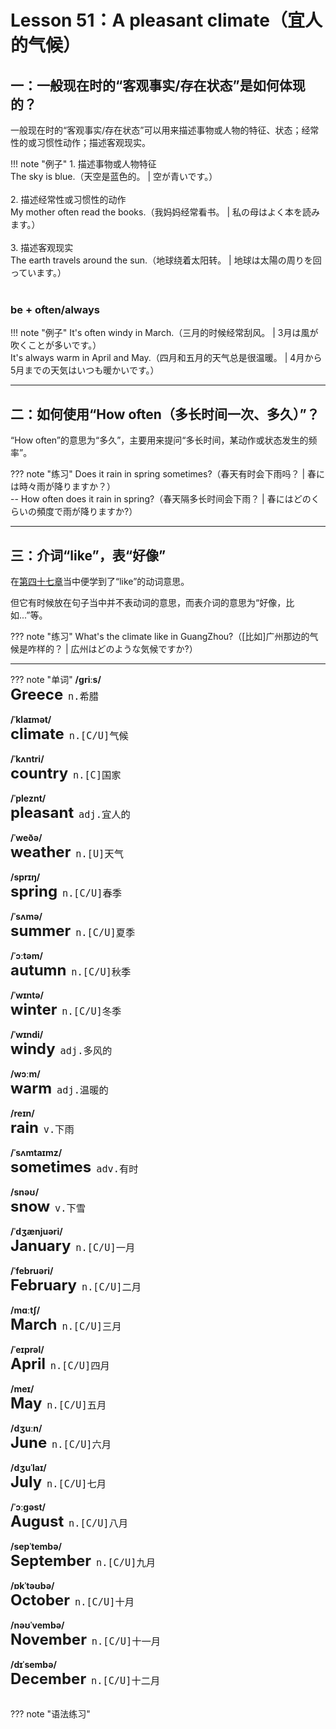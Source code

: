 # Lesson 51：A pleasant climate（宜人的气候）


## 一：一般现在时的“客观事实/存在状态”是如何体现的？

一般现在时的“客观事实/存在状态”可以用来描述事物或人物的特征、状态；经常性的或习惯性动作；描述客观现实。

!!! note "例子"
    1. 描述事物或人物特征<br>
    The sky is blue.（天空是蓝色的。 | 空が青いです。）<br>
    <br>
    2. 描述经常性或习惯性的动作<br>
    My mother often read the books.（我妈妈经常看书。 | 私の母はよく本を読みます。）<br>
    <br>
    3. 描述客观现实<br>
    The earth travels around the sun.（地球绕着太阳转。 | 地球は太陽の周りを回っています。）<br>
    <br>


### be + often/always

!!! note "例子"
    It's often windy in March.（三月的时候经常刮风。 | 3月は風が吹くことが多いです。）<br>
    It's always warm in April and May.（四月和五月的天气总是很温暖。 | 4月から5月までの天気はいつも暖かいです。）<br>


---
## 二：如何使用“How often（多长时间一次、多久）”？

“How often”的意思为“多久”，主要用来提问“多长时间，某动作或状态发生的频率”。

??? note "练习"
    Does it rain in spring sometimes?（春天有时会下雨吗？ | 春には時々雨が降りますか？）<br>
    -- How often does it rain in spring?（春天隔多长时间会下雨？ | 春にはどのくらいの頻度で雨が降りますか?）<br>


---
## 三：介词“like”，表“好像”

在[第四十七章](./Lesson-47.md)当中便学到了“like”的动词意思。

但它有时候放在句子当中并不表动词的意思，而表介词的意思为“好像，比如...”等。

??? note "练习"
    What's the climate like in GuangZhou?（[比如]广州那边的气候是咋样的？ | 広州はどのような気候ですか?）


---
??? note "单词"
    **/ɡriːs/**<br>
    <font size=5>**Greece**</font>&nbsp;&nbsp;<font size=4>`n.希腊`</font><br>
    <br>
    **/ˈklaɪmət/**<br>
    <font size=5>**climate**</font>&nbsp;&nbsp;<font size=4>`n.[C/U]气候`</font><br>
    <br>
    **/ˈkʌntri/**<br>
    <font size=5>**country**</font>&nbsp;&nbsp;<font size=4>`n.[C]国家`</font><br>
    <br>
    **/ˈpleznt/**<br>
    <font size=5>**pleasant**</font>&nbsp;&nbsp;<font size=4>`adj.宜人的`</font><br>
    <br>
    **/ˈweðə/**<br>
    <font size=5>**weather**</font>&nbsp;&nbsp;<font size=4>`n.[U]天气`</font><br>
    <br>
    **/sprɪŋ/**<br>
    <font size=5>**spring**</font>&nbsp;&nbsp;<font size=4>`n.[C/U]春季`</font><br>
    <br>
    **/ˈsʌmə/**<br>
    <font size=5>**summer**</font>&nbsp;&nbsp;<font size=4>`n.[C/U]夏季`</font><br>
    <br>
    **/ˈɔːtəm/**<br>
    <font size=5>**autumn**</font>&nbsp;&nbsp;<font size=4>`n.[C/U]秋季`</font><br>
    <br>
    **/ˈwɪntə/**<br>
    <font size=5>**winter**</font>&nbsp;&nbsp;<font size=4>`n.[C/U]冬季`</font><br>
    <br>
    **/ˈwɪndi/**<br>
    <font size=5>**windy**</font>&nbsp;&nbsp;<font size=4>`adj.多风的`</font><br>
    <br>
    **/wɔːm/**<br>
    <font size=5>**warm**</font>&nbsp;&nbsp;<font size=4>`adj.温暖的`</font><br>
    <br>
    **/reɪn/**<br>
    <font size=5>**rain**</font>&nbsp;&nbsp;<font size=4>`v.下雨`</font><br>
    <br>
    **/ˈsʌmtaɪmz/**<br>
    <font size=5>**sometimes**</font>&nbsp;&nbsp;<font size=4>`adv.有时`</font><br>
    <br>
    **/snəʊ/**<br>
    <font size=5>**snow**</font>&nbsp;&nbsp;<font size=4>`v.下雪`</font><br>
    <br>
    **/ˈdʒænjuəri/**<br>
    <font size=5>**January**</font>&nbsp;&nbsp;<font size=4>`n.[C/U]一月`</font><br>
    <br>
    **/ˈfebruəri/**<br>
    <font size=5>**February**</font>&nbsp;&nbsp;<font size=4>`n.[C/U]二月`</font><br>
    <br>
    **/mɑːtʃ/**<br>
    <font size=5>**March**</font>&nbsp;&nbsp;<font size=4>`n.[C/U]三月`</font><br>
    <br>
    **/ˈeɪprəl/**<br>
    <font size=5>**April**</font>&nbsp;&nbsp;<font size=4>`n.[C/U]四月`</font><br>
    <br>
    **/meɪ/**<br>
    <font size=5>**May**</font>&nbsp;&nbsp;<font size=4>`n.[C/U]五月`</font><br>
    <br>
    **/dʒuːn/**<br>
    <font size=5>**June**</font>&nbsp;&nbsp;<font size=4>`n.[C/U]六月`</font><br>
    <br>
    **/dʒuˈlaɪ/**<br>
    <font size=5>**July**</font>&nbsp;&nbsp;<font size=4>`n.[C/U]七月`</font><br>
    <br>
    **/ˈɔːɡəst/**<br>
    <font size=5>**August**</font>&nbsp;&nbsp;<font size=4>`n.[C/U]八月`</font><br>
    <br>
    **/sepˈtembə/**<br>
    <font size=5>**September**</font>&nbsp;&nbsp;<font size=4>`n.[C/U]九月`</font><br>
    <br>
    **/ɒkˈtəʊbə/**<br>
    <font size=5>**October**</font>&nbsp;&nbsp;<font size=4>`n.[C/U]十月`</font><br>
    <br>
    **/nəʊˈvembə/**<br>
    <font size=5>**November**</font>&nbsp;&nbsp;<font size=4>`n.[C/U]十一月`</font><br>
    <br>
    **/dɪˈsembə/**<br>
    <font size=5>**December**</font>&nbsp;&nbsp;<font size=4>`n.[C/U]十二月`</font><br>
    <br>


??? note "语法练习"

